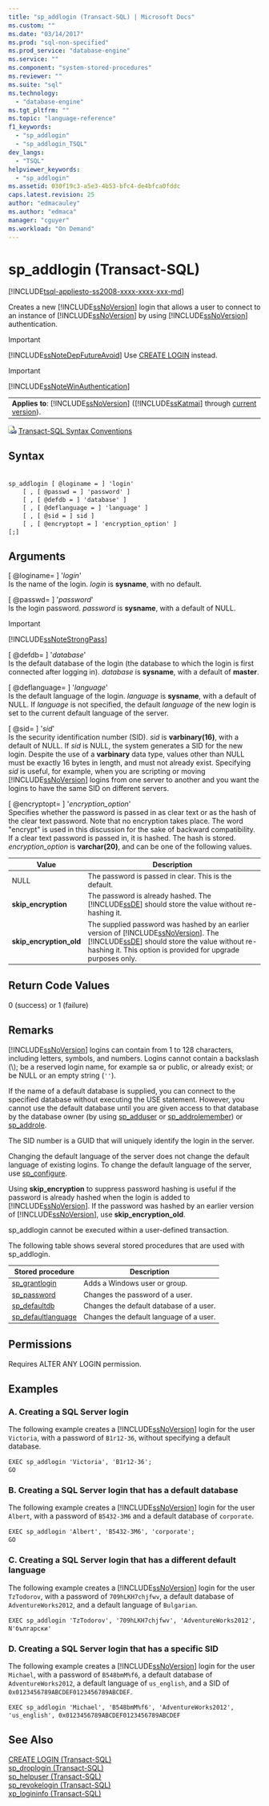 ```yaml
---
title: "sp_addlogin (Transact-SQL) | Microsoft Docs"
ms.custom: ""
ms.date: "03/14/2017"
ms.prod: "sql-non-specified"
ms.prod_service: "database-engine"
ms.service: ""
ms.component: "system-stored-procedures"
ms.reviewer: ""
ms.suite: "sql"
ms.technology: 
  - "database-engine"
ms.tgt_pltfrm: ""
ms.topic: "language-reference"
f1_keywords: 
  - "sp_addlogin"
  - "sp_addlogin_TSQL"
dev_langs: 
  - "TSQL"
helpviewer_keywords: 
  - "sp_addlogin"
ms.assetid: 030f19c3-a5e3-4b53-bfc4-de4bfca0fddc
caps.latest.revision: 25
author: "edmacauley"
ms.author: "edmaca"
manager: "cguyer"
ms.workload: "On Demand"
---
```

# sp_addlogin (Transact-SQL)
[!INCLUDE[tsql-appliesto-ss2008-xxxx-xxxx-xxx-md](../../includes/tsql-appliesto-ss2008-xxxx-xxxx-xxx-md.md)]

  Creates a new [!INCLUDE[ssNoVersion](../../includes/ssnoversion-md.md)] login that allows a user to connect to an instance of [!INCLUDE[ssNoVersion](../../includes/ssnoversion-md.md)] by using [!INCLUDE[ssNoVersion](../../includes/ssnoversion-md.md)] authentication.  
  
> [!IMPORTANT]  
>  [!INCLUDE[ssNoteDepFutureAvoid](../../includes/ssnotedepfutureavoid-md.md)] Use [CREATE LOGIN](../../t-sql/statements/create-login-transact-sql.md) instead.  
  
> [!IMPORTANT]  
>  [!INCLUDE[ssNoteWinAuthentication](../../includes/ssnotewinauthentication-md.md)]  
  
||  
|-|  
|**Applies to**: [!INCLUDE[ssNoVersion](../../includes/ssnoversion-md.md)] ([!INCLUDE[ssKatmai](../../includes/sskatmai-md.md)] through [current version](http://go.microsoft.com/fwlink/p/?LinkId=299658)).|  
  
 ![Topic link icon](../../database-engine/configure-windows/media/topic-link.gif "Topic link icon") [Transact-SQL Syntax Conventions](../../t-sql/language-elements/transact-sql-syntax-conventions-transact-sql.md)  
  
## Syntax  
  
```  
  
sp_addlogin [ @loginame = ] 'login'   
    [ , [ @passwd = ] 'password' ]   
    [ , [ @defdb = ] 'database' ]   
    [ , [ @deflanguage = ] 'language' ]   
    [ , [ @sid = ] sid ]   
    [ , [ @encryptopt = ] 'encryption_option' ]   
[;]  
```  
  
## Arguments  
 [ @loginame= ] '*login*'  
 Is the name of the login. *login* is **sysname**, with no default.  
  
 [ @passwd= ] '*password*'  
 Is the login password. *password* is **sysname**, with a default of NULL.  
  
> [!IMPORTANT]  
>  [!INCLUDE[ssNoteStrongPass](../../includes/ssnotestrongpass-md.md)]  
  
 [ @defdb= ] '*database*'  
 Is the default database of the login (the database to which the login is first connected after logging in). *database* is **sysname**, with a default of **master**.  
  
 [ @deflanguage= ] '*language*'  
 Is the default language of the login. *language* is **sysname**, with a default of NULL. If *language* is not specified, the default *language* of the new login is set to the current default language of the server.  
  
 [ @sid= ] '*sid*'  
 Is the security identification number (SID). *sid* is **varbinary(16)**, with a default of NULL. If *sid* is NULL, the system generates a SID for the new login. Despite the use of a **varbinary** data type, values other than NULL must be exactly 16 bytes in length, and must not already exist. Specifying *sid* is useful, for example, when you are scripting or moving [!INCLUDE[ssNoVersion](../../includes/ssnoversion-md.md)] logins from one server to another and you want the logins to have the same SID on different servers.  
  
 [ @encryptopt= ] '*encryption_option*'  
 Specifies whether the password is passed in as clear text or as the hash of the clear text password. Note that no encryption takes place. The word "encrypt" is used in this discussion for the sake of backward compatibility. If a clear text password is passed in, it is hashed. The hash is stored. *encryption_option* is **varchar(20)**, and can be one of the following values.  
  
|Value|Description|  
|-----------|-----------------|  
|NULL|The password is passed in clear. This is the default.|  
|**skip_encryption**|The password is already hashed. The [!INCLUDE[ssDE](../../includes/ssde-md.md)] should store the value without re-hashing it.|  
|**skip_encryption_old**|The supplied password was hashed by an earlier version of [!INCLUDE[ssNoVersion](../../includes/ssnoversion-md.md)]. The [!INCLUDE[ssDE](../../includes/ssde-md.md)] should store the value without re-hashing it. This option is provided for upgrade purposes only.|  
  
## Return Code Values  
 0 (success) or 1 (failure)  
  
## Remarks  
 [!INCLUDE[ssNoVersion](../../includes/ssnoversion-md.md)] logins can contain from 1 to 128 characters, including letters, symbols, and numbers. Logins cannot contain a backslash (\\); be a reserved login name, for example sa or public, or already exist; or be NULL or an empty string (`''`).  
  
 If the name of a default database is supplied, you can connect to the specified database without executing the USE statement. However, you cannot use the default database until you are given access to that database by the database owner (by using [sp_adduser](../../relational-databases/system-stored-procedures/sp-adduser-transact-sql.md) or [sp_addrolemember](../../relational-databases/system-stored-procedures/sp-addrolemember-transact-sql.md)) or [sp_addrole](../../relational-databases/system-stored-procedures/sp-addrole-transact-sql.md).  
  
 The SID number is a GUID that will uniquely identify the login in the server.  
  
 Changing the default language of the server does not change the default language of existing logins. To change the default language of the server, use [sp_configure](../../relational-databases/system-stored-procedures/sp-configure-transact-sql.md).  
  
 Using **skip_encryption** to suppress password hashing is useful if the password is already hashed when the login is added to [!INCLUDE[ssNoVersion](../../includes/ssnoversion-md.md)]. If the password was hashed by an earlier version of [!INCLUDE[ssNoVersion](../../includes/ssnoversion-md.md)], use **skip_encryption_old**.  
  
 sp_addlogin cannot be executed within a user-defined transaction.  
  
 The following table shows several stored procedures that are used with sp_addlogin.  
  
|Stored procedure|Description|  
|----------------------|-----------------|  
|[sp_grantlogin](../../relational-databases/system-stored-procedures/sp-grantlogin-transact-sql.md)|Adds a Windows user or group.|  
|[sp_password](../../relational-databases/system-stored-procedures/sp-password-transact-sql.md)|Changes the password of a user.|  
|[sp_defaultdb](../../relational-databases/system-stored-procedures/sp-defaultdb-transact-sql.md)|Changes the default database of a user.|  
|[sp_defaultlanguage](../../relational-databases/system-stored-procedures/sp-defaultlanguage-transact-sql.md)|Changes the default language of a user.|  
  
## Permissions  
 Requires ALTER ANY LOGIN permission.  
  
## Examples  
  
### A. Creating a SQL Server login  
 The following example creates a [!INCLUDE[ssNoVersion](../../includes/ssnoversion-md.md)] login for the user `Victoria`, with a password of `B1r12-36`, without specifying a default database.  
  
```  
EXEC sp_addlogin 'Victoria', 'B1r12-36';  
GO  
```  
  
### B. Creating a SQL Server login that has a default database  
 The following example creates a [!INCLUDE[ssNoVersion](../../includes/ssnoversion-md.md)] login for the user `Albert`, with a password of `B5432-3M6` and a default database of `corporate`.  
  
```  
EXEC sp_addlogin 'Albert', 'B5432-3M6', 'corporate';  
GO  
```  
  
### C. Creating a SQL Server login that has a different default language  
 The following example creates a [!INCLUDE[ssNoVersion](../../includes/ssnoversion-md.md)] login for the user `TzTodorov`, with a password of `709hLKH7chjfwv`, a default database of `AdventureWorks2012`, and a default language of `Bulgarian`.  
  
```  
EXEC sp_addlogin 'TzTodorov', '709hLKH7chjfwv', 'AdventureWorks2012', N'български'  
```  
  
### D. Creating a SQL Server login that has a specific SID  
 The following example creates a [!INCLUDE[ssNoVersion](../../includes/ssnoversion-md.md)] login for the user `Michael`, with a password of `B548bmM%f6`, a default database of `AdventureWorks2012`, a default language of `us_english`, and a SID of `0x0123456789ABCDEF0123456789ABCDEF`.  
  
```  
EXEC sp_addlogin 'Michael', 'B548bmM%f6', 'AdventureWorks2012', 'us_english', 0x0123456789ABCDEF0123456789ABCDEF  
```  
  
## See Also  
 [CREATE LOGIN &#40;Transact-SQL&#41;](../../t-sql/statements/create-login-transact-sql.md)   
 [sp_droplogin &#40;Transact-SQL&#41;](../../relational-databases/system-stored-procedures/sp-droplogin-transact-sql.md)   
 [sp_helpuser &#40;Transact-SQL&#41;](../../relational-databases/system-stored-procedures/sp-helpuser-transact-sql.md)   
 [sp_revokelogin &#40;Transact-SQL&#41;](../../relational-databases/system-stored-procedures/sp-revokelogin-transact-sql.md)   
 [xp_logininfo &#40;Transact-SQL&#41;](../../relational-databases/system-stored-procedures/xp-logininfo-transact-sql.md)  
  
  
